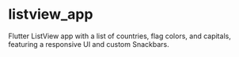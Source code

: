 # listview_app
Flutter ListView app with a list of countries, flag colors, and capitals, featuring a responsive UI and custom Snackbars.
